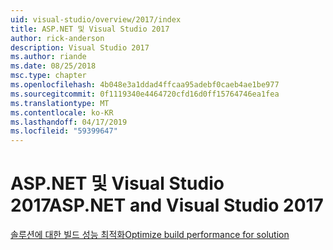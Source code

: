 ```yaml
---
uid: visual-studio/overview/2017/index
title: ASP.NET 및 Visual Studio 2017
author: rick-anderson
description: Visual Studio 2017
ms.author: riande
ms.date: 08/25/2018
msc.type: chapter
ms.openlocfilehash: 4b048e3a1ddad4ffcaa95adebf0caeb4ae1be977
ms.sourcegitcommit: 0f1119340e4464720cfd16d0ff15764746ea1fea
ms.translationtype: MT
ms.contentlocale: ko-KR
ms.lasthandoff: 04/17/2019
ms.locfileid: "59399647"
---
```

# <a name="aspnet-and-visual-studio-2017"></a><span data-ttu-id="22856-103">ASP.NET 및 Visual Studio 2017</span><span class="sxs-lookup"><span data-stu-id="22856-103">ASP.NET and Visual Studio 2017</span></span>


[<span data-ttu-id="22856-104">솔루션에 대한 빌드 성능 최적화</span><span class="sxs-lookup"><span data-stu-id="22856-104">Optimize build performance for solution</span></span>](xref:visual-studio/overview/2017/optimize-build-perf)
